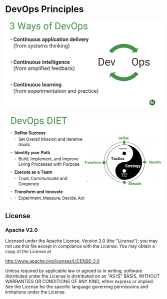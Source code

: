 # DevOps Principles

[![Three Ways](docs/three_ways.png)](http://itrevolution.com/the-three-ways-principles-underpinning-devops/ "Three Ways")

[![DevOps DIET](docs/devops_diet.png)](http://devops.diet "DevOps DIET")

## License
### Apache V2.0

Licensed under the Apache License, Version 2.0 (the "License"); you may not use this file except in compliance with the License. You may obtain a copy of the License at

http://www.apache.org/licenses/LICENSE-2.0

Unless required by applicable law or agreed to in writing, software distributed under the License is distributed on an "AS IS" BASIS, WITHOUT WARRANTIES OR CONDITIONS OF ANY KIND, either express or implied. See the License for the specific language governing permissions and limitations under the License.
